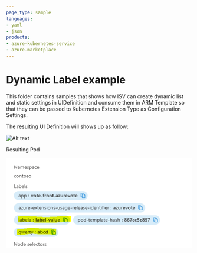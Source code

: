```yaml
---
page_type: sample
languages:
- yaml
- json
products:
- azure-kubernetes-service
- azure-marketplace
---
```


# Dynamic Label example

This folder contains samples that shows how ISV can create dynamic list and static settings in UIDefinition and consume them in ARM Template so that they can be passed to Kubernetes Extension Type as Configuration Settings.

The resulting UI Definition will shows up as follow:

![Alt text](images/LabelExample.PNG)

Resulting Pod

![Alt text](images/DeploymentResult.PNG)
